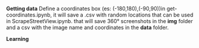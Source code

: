 __Getting data__
Define a coordinates  box (es: (-180,180),(-90,90))in get-coordinates.ipynb, it will save a .csv with random locations that can be used in ScrapeStreetView.ipynb. that will save 360° screenshots in the __img__ folder and a csv with the image name and coordinates in the __data__ folder.

__Learning__


